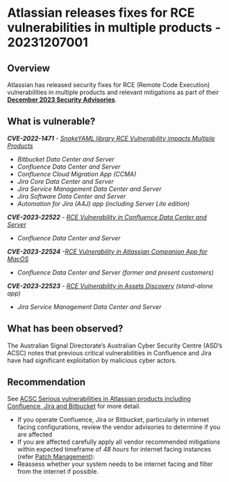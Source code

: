 # Atlassian releases fixes for RCE vulnerabilities in multiple products - 20231207001

## Overview

Atlassian has released security fixes for RCE (Remote Code Execution) vulnerabilities in multiple products and relevant mitigations as part of their [**December 2023 Security Advisories**](https://confluence.atlassian.com/security/december-2023-security-advisories-overview-1318892103.html).

## What is vulnerable?

***CVE-2022-1471*** *-* [*SnakeYAML library RCE Vulnerability impacts Multiple Products*](https://confluence.atlassian.com/x/AQBCTQ)

- *Bitbucket Data Center and Server*
- *Confluence Data Center and Server*
- *Confluence Cloud Migration App (CCMA)*
- *Jira Core Data Center and Server*
- *Jira Service Management Data Center and Server*
- *Jira Software Data Center and Server*
- *Automation for Jira (A4J) app (including Server Lite edition)*

***CVE-2023-22522*** *-* [*RCE Vulnerability in Confluence Data Center and Server*](https://confluence.atlassian.com/x/ugunTg)

- *Confluence Data Center and Server*

***CVE-2023-22524*** *-*[*RCE Vulnerability in Atlassian Companion App for MacOS*](https://confluence.atlassian.com/security/cve-2023-22524-rce-vulnerability-in-atlassian-companion-app-for-macos-1319249492.html)

- *Confluence Data Center and Server (former and present customers)*

***CVE-2023-22523*** *-* [*RCE Vulnerability in Assets Discovery*](https://confluence.atlassian.com/x/EiSiTg) *(stand-alone app)*

- *Jira Service Management Data Center and Server*

## What has been observed?

The Australian Signal Directorate’s Australian Cyber Security Centre (ASD’s ACSC) notes that previous critical vulnerabilities in Confluence and Jira have had significant exploitation by malicious cyber actors.

## Recommendation

See [ACSC Serious vulnerabilities in Atlassian products including Confluence, Jira and Bitbucket](https://www.cyber.gov.au/about-us/view-all-content/alerts-and-advisories/serious-vulnerabilities-in-atlassian-products-including-confluence-jira-and-bitbucket) for more detail.

- If you operate Confluence, Jira or Bitbucket, particularly in internet facing configurations, review the vendor advisories to determine if you are affected
- If you are affected carefully apply all vendor recommended mitigations within expected timeframe of *48 hours* for internet facing instances (refer [Patch Management](../guidelines/patch-management.md)):
- Reassess whether your system needs to be internet facing and filter from the internet if possible.
